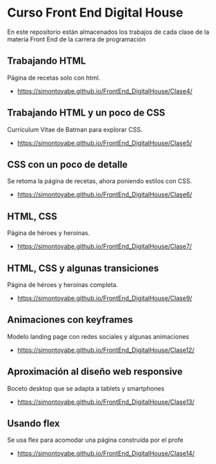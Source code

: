# Curso Front End Digital House

En este repositorio están almacenados los trabajos de cada clase de la materia Front End de la carrera de programación

## Trabajando HTML

Página de recetas solo con html.
* https://simontoyabe.github.io/FrontEnd_DigitalHouse/Clase4/

## Trabajando HTML y un poco de CSS

Curriculum Vitae de Batman para explorar CSS.
* https://simontoyabe.github.io/FrontEnd_DigitalHouse/Clase5/

## CSS con un poco de detalle

Se retoma la página de recetas, ahora poniendo estilos con CSS.
* https://simontoyabe.github.io/FrontEnd_DigitalHouse/Clase6/

## HTML, CSS

Página de héroes y heroínas. 
* https://simontoyabe.github.io/FrontEnd_DigitalHouse/Clase7/

## HTML, CSS y algunas transiciones

Página de héroes y heroínas completa. 
* https://simontoyabe.github.io/FrontEnd_DigitalHouse/Clase9/

## Animaciones con keyframes

Modelo landing page con redes sociales y algunas animaciones
* https://simontoyabe.github.io/FrontEnd_DigitalHouse/Clase12/

## Aproximación al diseño web responsive

Boceto desktop que se adapta a tablets y smartphones
* https://simontoyabe.github.io/FrontEnd_DigitalHouse/Clase13/

## Usando flex

Se usa flex para acomodar una página construída por el profe
* https://simontoyabe.github.io/FrontEnd_DigitalHouse/Clase14/

